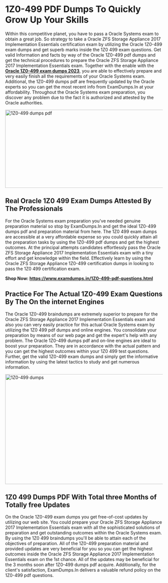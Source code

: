<h1><strong>1Z0-499 PDF Dumps To Quickly Grow Up Your Skills</strong></h1>
<p>Within this competitive planet, you have to pass a Oracle Systems exam to obtain a great job. So strategy to take a Oracle ZFS Storage Appliance 2017 Implementation Essentials certification exam by utilizing the Oracle 1Z0-499 exam dumps and get superb marks inside the 1Z0 499 exam questions. Get valid Information and facts by way of the Oracle 1Z0-499 pdf dumps and get the technical procedures to prepare the Oracle ZFS Storage Appliance 2017 Implementation Essentials exam. Together with the enable with the <strong><a href="https://www.examdumps.in/1Z0-499-pdf-questions.html">Oracle 1Z0-499 exam dumps 2023</a></strong>, you are able to effectively prepare and very easily finish all the requirements of your Oracle Systems exam. Additional, the 1Z0-499 dumps pdf are frequently updated by the Oracle experts so you can get the most recent info from ExamDumps.In at your affordability. Throughout the Oracle Systems exam preparation, you discover any problem due to the fact it is authorized and attested by the Oracle authorities.</p>
<p><img src="https://i.ibb.co/zxJwW90/Copy-of-Online-Classes-Twitter-header-post-Made-with-Poster-My-Wall-1.png" alt="1Z0-499 dumps pdf" width="750" height="250" /></p>
<h2><strong>Real Oracle 1Z0 499 Exam Dumps Attested By The Professionals</strong></h2>
<p>For the Oracle Systems exam preparation you've needed genuine preparation material so stop by ExamDumps.In and get the ideal 1Z0-499 dumps pdf and preparation material from here. The 1Z0 499 exam dumps are accessible at a very affordable expense so you could quickly attain all the preparation tasks by using the 1Z0-499 pdf dumps and get the highest outcomes. At the principal attempts candidates effortlessly pass the Oracle ZFS Storage Appliance 2017 Implementation Essentials exam with a tiny effort and get knowledge within the field. Effectively learn by using the Oracle ZFS Storage Appliance 1Z0-499 certification dumps in looking to pass the 1Z0 499 certification exam.</p>
<p><strong>Shop Now:&nbsp;<a href="https://www.examdumps.in/1Z0-499-pdf-questions.html">https://www.examdumps.in/1Z0-499-pdf-questions.html</a></strong></p>
<h2><strong>Practice For The Actual 1Z0-499 Exam Questions By The On the internet Engines</strong></h2>
<p>The Oracle 1Z0-499 braindumps are extremely superior to prepare for the Oracle ZFS Storage Appliance 2017 Implementation Essentials exam and also you can very easily practice for this actual Oracle Systems exam by utilizing the 1Z0 499 pdf dumps and online engines. You consolidate your preparation by means of our web page and get the expert's help with any problem. The Oracle 1Z0-499 dumps pdf and on-line engines are ideal to boost your preparation. They are in accordance with the actual pattern and you can get the highest outcomes within your 1Z0 499 test questions. Further, get the valid 1Z0-499 exam dumps and simply get the informative information by using the latest tactics to study and get numerous information.</p>
<p><a href="https://www.examdumps.in/1Z0-499-pdf-questions.html"><img src="https://i.ibb.co/QkNtdwY/Copy-of-Zoom-Online-Classes-Facebook-Share-Po-Made-with-Poster-My-Wall-1.jpg" alt="1Z0-499 dumps" width="670" height="352" /></a></p>
<h2><strong>1Z0 499 Dumps PDF With Total three Months of Totally free Updates</strong></h2>
<p>On the Oracle 1Z0-499 exam dumps you get free-of-cost updates by utilizing our web site. You could prepare your Oracle ZFS Storage Appliance 2017 Implementation Essentials exam with all the sophisticated solutions of preparation and get outstanding outcomes within the Oracle Systems exam. By using the 1Z0 499 braindumps you'll be able to attain each of the objectives of preparation. All of the 1Z0-499 preparation material and provided updates are very beneficial for you so you can get the highest outcomes inside the Oracle ZFS Storage Appliance 2017 Implementation Essentials exam on the 1st chance. All of the updates may be beneficial for the 3 months soon after 1Z0-499 dumps pdf acquire. Additionally, for the client's satisfaction, ExamDumps.In delivers a valuable refund policy on the 1Z0-499 pdf questions.</p>

